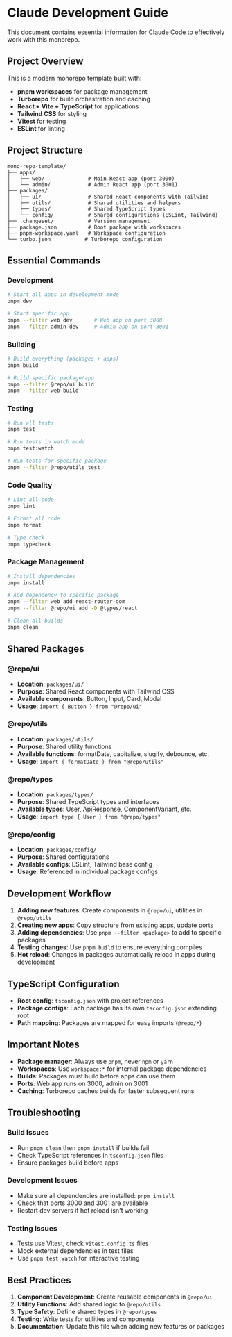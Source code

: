 # Claude Development Guide

This document contains essential information for Claude Code to effectively work with this monorepo.

## Project Overview

This is a modern monorepo template built with:

- **pnpm workspaces** for package management
- **Turborepo** for build orchestration and caching
- **React + Vite + TypeScript** for applications
- **Tailwind CSS** for styling
- **Vitest** for testing
- **ESLint** for linting

## Project Structure

```
mono-repo-template/
├── apps/
│   ├── web/              # Main React app (port 3000)
│   └── admin/            # Admin React app (port 3001)
├── packages/
│   ├── ui/               # Shared React components with Tailwind
│   ├── utils/            # Shared utilities and helpers
│   ├── types/            # Shared TypeScript types
│   └── config/           # Shared configurations (ESLint, Tailwind)
├── .changeset/           # Version management
├── package.json          # Root package with workspaces
├── pnpm-workspace.yaml   # Workspace configuration
└── turbo.json           # Turborepo configuration
```

## Essential Commands

### Development

```bash
# Start all apps in development mode
pnpm dev

# Start specific app
pnpm --filter web dev       # Web app on port 3000
pnpm --filter admin dev     # Admin app on port 3001
```

### Building

```bash
# Build everything (packages + apps)
pnpm build

# Build specific package/app
pnpm --filter @repo/ui build
pnpm --filter web build
```

### Testing

```bash
# Run all tests
pnpm test

# Run tests in watch mode
pnpm test:watch

# Run tests for specific package
pnpm --filter @repo/utils test
```

### Code Quality

```bash
# Lint all code
pnpm lint

# Format all code
pnpm format

# Type check
pnpm typecheck
```

### Package Management

```bash
# Install dependencies
pnpm install

# Add dependency to specific package
pnpm --filter web add react-router-dom
pnpm --filter @repo/ui add -D @types/react

# Clean all builds
pnpm clean
```

## Shared Packages

### @repo/ui

- **Location**: `packages/ui/`
- **Purpose**: Shared React components with Tailwind CSS
- **Available components**: Button, Input, Card, Modal
- **Usage**: `import { Button } from "@repo/ui"`

### @repo/utils

- **Location**: `packages/utils/`
- **Purpose**: Shared utility functions
- **Available functions**: formatDate, capitalize, slugify, debounce, etc.
- **Usage**: `import { formatDate } from "@repo/utils"`

### @repo/types

- **Location**: `packages/types/`
- **Purpose**: Shared TypeScript types and interfaces
- **Available types**: User, ApiResponse, ComponentVariant, etc.
- **Usage**: `import type { User } from "@repo/types"`

### @repo/config

- **Location**: `packages/config/`
- **Purpose**: Shared configurations
- **Available configs**: ESLint, Tailwind base config
- **Usage**: Referenced in individual package configs

## Development Workflow

1. **Adding new features**: Create components in `@repo/ui`, utilities in `@repo/utils`
2. **Creating new apps**: Copy structure from existing apps, update ports
3. **Adding dependencies**: Use `pnpm --filter <package>` to add to specific packages
4. **Testing changes**: Use `pnpm build` to ensure everything compiles
5. **Hot reload**: Changes in packages automatically reload in apps during development

## TypeScript Configuration

- **Root config**: `tsconfig.json` with project references
- **Package configs**: Each package has its own `tsconfig.json` extending root
- **Path mapping**: Packages are mapped for easy imports (`@repo/*`)

## Important Notes

- **Package manager**: Always use `pnpm`, never `npm` or `yarn`
- **Workspaces**: Use `workspace:*` for internal package dependencies
- **Builds**: Packages must build before apps can use them
- **Ports**: Web app runs on 3000, admin on 3001
- **Caching**: Turborepo caches builds for faster subsequent runs

## Troubleshooting

### Build Issues

- Run `pnpm clean` then `pnpm install` if builds fail
- Check TypeScript references in `tsconfig.json` files
- Ensure packages build before apps

### Development Issues

- Make sure all dependencies are installed: `pnpm install`
- Check that ports 3000 and 3001 are available
- Restart dev servers if hot reload isn't working

### Testing Issues

- Tests use Vitest, check `vitest.config.ts` files
- Mock external dependencies in test files
- Use `pnpm test:watch` for interactive testing

## Best Practices

1. **Component Development**: Create reusable components in `@repo/ui`
2. **Utility Functions**: Add shared logic to `@repo/utils`
3. **Type Safety**: Define shared types in `@repo/types`
4. **Testing**: Write tests for utilities and components
5. **Documentation**: Update this file when adding new features or packages
